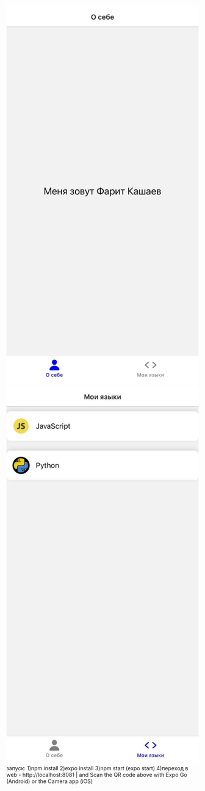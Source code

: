 ![prev](./assets/prev1.jpg)
![prev](./assets/prev2.jpg)
запуск:
1)npm install
2)expo install
3)npm start (expo start)
4)переход в web - http://localhost:8081 | and Scan the QR code above with Expo Go (Android) or the Camera app (iOS)